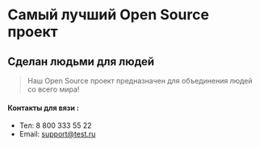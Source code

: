 # Самый лучший Open Source проект

## Сделан людьми для людей

> Наш Open Source проект предназначен для объединения людей со всего мира!

#### Контакты для вязи :
 - Тел: 8 800 333 55 22
 - Email: support@test.ru
